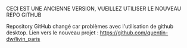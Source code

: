 CECI EST UNE ANCIENNE VERSION, VUEILLEZ UTILISER LE NOUVEAU REPO GITHUB

Repository GitHub changé car problèmes avec l'utilisation de github desktop. Lien vers le nouveau projet : https://github.com/quentin-dw/livin_paris
